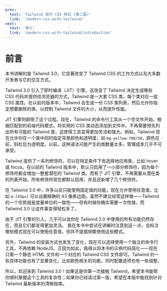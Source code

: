 ```yaml
---
prev:
  text: 'Tailwind 现代 CSS 样式 (第二版)'
  link: '/modern-css-with-tailwind/'
next:
  text: '简介'
  link: '/modern-css-with-tailwind/introduction'
---
```


# 前言

本书讲解的是 Tailwind 3.0，它显著改变了 Tailwind CSS 的工作方式以及大多数开发者与它的交互方式。

Tailwind 3.0 引入了即时编译（JIT）引擎，这改变了 Tailwind 决定生成哪些 CSS 代码并提供给浏览器的方式。Tailwind 是一大套 CSS 类，每个类对应一组 CSS 属性。在以前的版本中，Tailwind 会生成一份 CSS 类列表，然后允许你指定想要删除的类，以控制 Tailwind 文件的大小，从而提升性能。

JIT 引擎则颠倒了这个过程。现在，Tailwind 的命令行工具从一个空文件开始，根据匹配到的前端代码模式，将实用的 CSS 类动态添加到文件中。不再需要预先列出所有可能的 Tailwind 类，这使得工具变得更加灵活和强大。例如，Tailwind 现在允许你在一个类中同时指定背景颜色和透明度，如 `bg-yellow-700/50`，颜色在前，斜杠后为透明度。以前，这种语法可能产生的类数量太多，管理成本几乎不可承受。

Tailwind 提供了一系列修饰符，可以在特定条件下有选择地应用类，比如 hover 或 focus。在以前的 Tailwind 版本中，默认只启用了一小部分修饰符，因为每个修饰符都会增加一整套潜在的 Tailwind 类。而有了 JIT 引擎，不再需要从潜在类的列表开始，所有修饰符现在都默认启用，并且还新增了几个修饰符。

在 Tailwind 3.0 中，许多以前只能使用固定值的功能，现在允许使用任意值，比如 `m-[43px]` 可以设置精确的 43 像素边距。虽然不建议经常这样做——Tailwind 的一个优势就是度量单位的一致性——但有时候你确实需要一次性值，而 Tailwind 3.0 让这件事变得轻松多了。

由于 JIT 引擎的引入，几乎可以说你在 Tailwind 2.0 中使用的所有功能仍然存在，而且它们都变得更加灵活。
我在本书中尝试在讲解时注意到这一点，会标注哪些模式现在可以使用任意值，但并不提倡频繁使用这些模式。

另外，Tailwind 的安装方式也发生了变化，现在可以选择使用一个独立的命令行工具，不再依赖 NodeJS。正因为如此，我得以将本书的示例代码简化——现在只需一个静态 HTML 文件和一个对应的 Tailwind CSS 文件即可。Tailwind 的一些具体功能也有了显著变化，比如颜色相关的功能，同时配置选项也有一些调整。

所以，欢迎来到 Tailwind 3.0！如果这是你第一次接触 Tailwind，希望本书能帮你顺利掌握这个工具的复杂性；如果你已经读过第一版，希望在本版中能找到针对 Tailwind 最新版本的清晰指南。

